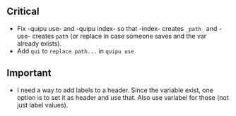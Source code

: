## Critical

- Fix -quipu use- and -quipu index- so that -index- creates `_path_` and -use- creates `path` (or replace in case someone saves and the var already exists).
- Add `qui` to `replace path...` in `quipu use`

## Important

- I need a way to add labels to a header. Since the variable exist, one option is to set it as header and use that. Also use varlabel for those (not just label values).
